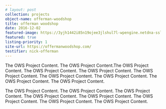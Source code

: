 ```yaml
---
# layout: post
collection: projects
object-name: offerman-woodshop
title: offerman woodshop
date: 2016-12-02
featured-image: https://3yjh1442i85n19ojee3jlshul7l-wpengine.netdna-ssl.com/wp-content/uploads/2013/10/ows_group_940-705px.jpg
featured: true
listing-priority: 1
site-url: https://offermanwoodshop.com/
testifier: nick-offerman
---
```

The OWS Project Content. The OWS Project Content.The OWS Project Content. The OWS Project Content. The OWS Project Content. The OWS Project Content. The OWS Project Content. The OWS Project Content. The OWS Project Content. The OWS Project Content.

The OWS Project Content. The OWS Project Content. The OWS Project Content. The OWS Project Content. The OWS Project Content. The OWS Project Content. The OWS Project Content. The OWS Project Content.
